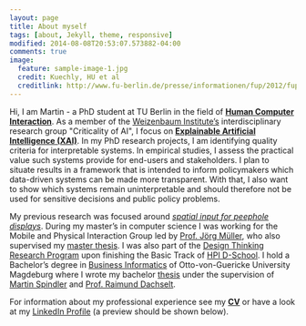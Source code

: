 ```yaml
---
layout: page
title: About myself
tags: [about, Jekyll, theme, responsive]
modified: 2014-08-08T20:53:07.573882-04:00
comments: true
image:
  feature: sample-image-1.jpg
  credit: Kuechly, HU et al
  creditlink: http://www.fu-berlin.de/presse/informationen/fup/2012/fup_12_252/
---
```

Hi, I am Martin - a PhD student at TU Berlin in the field of **[Human Computer Interaction](http://en.wikipedia.org/wiki/Human–computer_interaction.)**.
As a member of the [Weizenbaum Institute’s](https://vernetzung-und-gesellschaft.de/english/) interdisciplinary research group "Criticality of AI",
I focus on **[Explainable Artificial Intelligence (XAI)](https://en.wikipedia.org/wiki/Explainable_Artificial_Intelligence)**.
In my PhD research projects, I am identifying quality criteria for interpretable systems. In empirical studies, I assess the practical value such systems provide for end-users and stakeholders. I plan to situate results in a framework that is intended to inform policymakers which data-driven systems can be made more transparent. With that, I also want to show which systems remain uninterpretable and should therefore not be used for sensitive decisions and public policy problems.​

My previous research was focused around [*spatial input for peephole displays*](/../SpatialTrackingForHandhelds).
During my master’s in computer science I was working for the Mobile and Physical Interaction Group led by [Prof. Jörg Müller](http://joergmueller.info), who also supervised my [master thesis](/pub/MasterThesis.pdf).
I was also part of the [Design Thinking Research Program](https://hpi.de/dtrp/programm/uebersicht.html) upon finishing the Basic Track of [HPI D-School](https://hpi.de/en/school-of-design-thinking/hpi-d-school.html).
I hold a Bachelor’s degree in [Business Informatics](https://farafin.de/studieninteressenten/bachelor/wirtschaftsinformatik) of Otto-von-Guericke University Magdeburg where I wrote my bachelor [thesis](/pub/BachelorThesis.pdf) under the supervision of [Martin Spindler](https://isgwww.cs.uni-magdeburg.de/isg/spindler.html) and [Prof. Raimund Dachselt](http://mt.inf.tu-dresden.de/~dachselt/).


For information about my professional experience see my [**CV**](/pub/schuessler_cv.pdf) or have a look at my [LinkedIn Profile](https://www.linkedin.com/in/schuesslerm) (a preview should be shown below).

<script src="//platform.linkedin.com/in.js" type="text/javascript"></script>
<script type="IN/MemberProfile" data-id="https://www.linkedin.com/in/schuesslerm" data-format="inline"></script>
